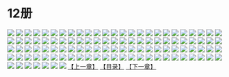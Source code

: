 # 12册
![](https://mao.mhtupian.com/uploads/img/7563/111241/1.jpg)
![](https://mao.mhtupian.com/uploads/img/7563/111241/2.jpg)
![](https://mao.mhtupian.com/uploads/img/7563/111241/3.jpg)
![](https://mao.mhtupian.com/uploads/img/7563/111241/4.jpg)
![](https://mao.mhtupian.com/uploads/img/7563/111241/5.jpg)
![](https://mao.mhtupian.com/uploads/img/7563/111241/6.jpg)
![](https://mao.mhtupian.com/uploads/img/7563/111241/7.jpg)
![](https://mao.mhtupian.com/uploads/img/7563/111241/8.jpg)
![](https://mao.mhtupian.com/uploads/img/7563/111241/9.jpg)
![](https://mao.mhtupian.com/uploads/img/7563/111241/10.jpg)
![](https://mao.mhtupian.com/uploads/img/7563/111241/11.jpg)
![](https://mao.mhtupian.com/uploads/img/7563/111241/12.jpg)
![](https://mao.mhtupian.com/uploads/img/7563/111241/13.jpg)
![](https://mao.mhtupian.com/uploads/img/7563/111241/14.jpg)
![](https://mao.mhtupian.com/uploads/img/7563/111241/15.jpg)
![](https://mao.mhtupian.com/uploads/img/7563/111241/16.jpg)
![](https://mao.mhtupian.com/uploads/img/7563/111241/17.jpg)
![](https://mao.mhtupian.com/uploads/img/7563/111241/18.jpg)
![](https://mao.mhtupian.com/uploads/img/7563/111241/19.jpg)
![](https://mao.mhtupian.com/uploads/img/7563/111241/20.jpg)
![](https://mao.mhtupian.com/uploads/img/7563/111241/21.jpg)
![](https://mao.mhtupian.com/uploads/img/7563/111241/22.jpg)
![](https://mao.mhtupian.com/uploads/img/7563/111241/23.jpg)
![](https://mao.mhtupian.com/uploads/img/7563/111241/24.jpg)
![](https://mao.mhtupian.com/uploads/img/7563/111241/25.jpg)
![](https://mao.mhtupian.com/uploads/img/7563/111241/26.jpg)
![](https://mao.mhtupian.com/uploads/img/7563/111241/27.jpg)
![](https://mao.mhtupian.com/uploads/img/7563/111241/28.jpg)
![](https://mao.mhtupian.com/uploads/img/7563/111241/29.jpg)
![](https://mao.mhtupian.com/uploads/img/7563/111241/30.jpg)
![](https://mao.mhtupian.com/uploads/img/7563/111241/31.jpg)
![](https://mao.mhtupian.com/uploads/img/7563/111241/32.jpg)
![](https://mao.mhtupian.com/uploads/img/7563/111241/33.jpg)
![](https://mao.mhtupian.com/uploads/img/7563/111241/34.jpg)
![](https://mao.mhtupian.com/uploads/img/7563/111241/35.jpg)
![](https://mao.mhtupian.com/uploads/img/7563/111241/36.jpg)
![](https://mao.mhtupian.com/uploads/img/7563/111241/37.jpg)
![](https://mao.mhtupian.com/uploads/img/7563/111241/38.jpg)
![](https://mao.mhtupian.com/uploads/img/7563/111241/39.jpg)
![](https://mao.mhtupian.com/uploads/img/7563/111241/40.jpg)
![](https://mao.mhtupian.com/uploads/img/7563/111241/41.jpg)
![](https://mao.mhtupian.com/uploads/img/7563/111241/42.jpg)
![](https://mao.mhtupian.com/uploads/img/7563/111241/43.jpg)
![](https://mao.mhtupian.com/uploads/img/7563/111241/44.jpg)
![](https://mao.mhtupian.com/uploads/img/7563/111241/45.jpg)
![](https://mao.mhtupian.com/uploads/img/7563/111241/46.jpg)
![](https://mao.mhtupian.com/uploads/img/7563/111241/47.jpg)
![](https://mao.mhtupian.com/uploads/img/7563/111241/48.jpg)
![](https://mao.mhtupian.com/uploads/img/7563/111241/49.jpg)
![](https://mao.mhtupian.com/uploads/img/7563/111241/50.jpg)
![](https://mao.mhtupian.com/uploads/img/7563/111241/51.jpg)
![](https://mao.mhtupian.com/uploads/img/7563/111241/52.jpg)
![](https://mao.mhtupian.com/uploads/img/7563/111241/53.jpg)
![](https://mao.mhtupian.com/uploads/img/7563/111241/54.jpg)
![](https://mao.mhtupian.com/uploads/img/7563/111241/55.jpg)
![](https://mao.mhtupian.com/uploads/img/7563/111241/56.jpg)
![](https://mao.mhtupian.com/uploads/img/7563/111241/57.jpg)
![](https://mao.mhtupian.com/uploads/img/7563/111241/58.jpg)
![](https://mao.mhtupian.com/uploads/img/7563/111241/59.jpg)
![](https://mao.mhtupian.com/uploads/img/7563/111241/60.jpg)
![](https://mao.mhtupian.com/uploads/img/7563/111241/61.jpg)
![](https://mao.mhtupian.com/uploads/img/7563/111241/62.jpg)
![](https://mao.mhtupian.com/uploads/img/7563/111241/63.jpg)
![](https://mao.mhtupian.com/uploads/img/7563/111241/64.jpg)
![](https://mao.mhtupian.com/uploads/img/7563/111241/65.jpg)
![](https://mao.mhtupian.com/uploads/img/7563/111241/66.jpg)
![](https://mao.mhtupian.com/uploads/img/7563/111241/67.jpg)
![](https://mao.mhtupian.com/uploads/img/7563/111241/68.jpg)
![](https://mao.mhtupian.com/uploads/img/7563/111241/69.jpg)
![](https://mao.mhtupian.com/uploads/img/7563/111241/70.jpg)
![](https://mao.mhtupian.com/uploads/img/7563/111241/71.jpg)
![](https://mao.mhtupian.com/uploads/img/7563/111241/72.jpg)
![](https://mao.mhtupian.com/uploads/img/7563/111241/73.jpg)
![](https://mao.mhtupian.com/uploads/img/7563/111241/74.jpg)
![](https://mao.mhtupian.com/uploads/img/7563/111241/75.jpg)
![](https://mao.mhtupian.com/uploads/img/7563/111241/76.jpg)
![](https://mao.mhtupian.com/uploads/img/7563/111241/77.jpg)
![](https://mao.mhtupian.com/uploads/img/7563/111241/78.jpg)
![](https://mao.mhtupian.com/uploads/img/7563/111241/79.jpg)
![](https://mao.mhtupian.com/uploads/img/7563/111241/80.jpg)
![](https://mao.mhtupian.com/uploads/img/7563/111241/81.jpg)
![](https://mao.mhtupian.com/uploads/img/7563/111241/82.jpg)
![](https://mao.mhtupian.com/uploads/img/7563/111241/83.jpg)
![](https://mao.mhtupian.com/uploads/img/7563/111241/84.jpg)
![](https://mao.mhtupian.com/uploads/img/7563/111241/85.jpg)
![](https://mao.mhtupian.com/uploads/img/7563/111241/86.jpg)
![](https://mao.mhtupian.com/uploads/img/7563/111241/87.jpg)
![](https://mao.mhtupian.com/uploads/img/7563/111241/88.jpg)
![](https://mao.mhtupian.com/uploads/img/7563/111241/89.jpg)
![](https://mao.mhtupian.com/uploads/img/7563/111241/90.jpg)
![](https://mao.mhtupian.com/uploads/img/7563/111241/91.jpg)
![](https://mao.mhtupian.com/uploads/img/7563/111241/92.jpg)
![](https://mao.mhtupian.com/uploads/img/7563/111241/93.jpg)
![](https://mao.mhtupian.com/uploads/img/7563/111241/94.jpg)
![](https://mao.mhtupian.com/uploads/img/7563/111241/95.jpg)
![](https://mao.mhtupian.com/uploads/img/7563/111241/96.jpg)
![](https://mao.mhtupian.com/uploads/img/7563/111241/97.jpg)
![](https://mao.mhtupian.com/uploads/img/7563/111241/98.jpg)
![](https://mao.mhtupian.com/uploads/img/7563/111241/99.jpg)
![](https://mao.mhtupian.com/uploads/img/7563/111241/100.jpg)
![](https://mao.mhtupian.com/uploads/img/7563/111241/101.jpg)
![](https://mao.mhtupian.com/uploads/img/7563/111241/102.jpg)
![](https://mao.mhtupian.com/uploads/img/7563/111241/103.jpg)
![](https://mao.mhtupian.com/uploads/img/7563/111241/104.jpg)
![](https://mao.mhtupian.com/uploads/img/7563/111241/105.jpg)
![](https://mao.mhtupian.com/uploads/img/7563/111241/106.jpg)
![](https://mao.mhtupian.com/uploads/img/7563/111241/107.jpg)
[【上一章】](./169.md)
[【目录】](./READMD.md)
[【下一章】](./171.md)
